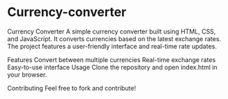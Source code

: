 # Currency-converter
Currency Converter
A simple currency converter built using HTML, CSS, and JavaScript. It converts currencies based on the latest exchange rates. The project features a user-friendly interface and real-time rate updates.

Features
Convert between multiple currencies
Real-time exchange rates
Easy-to-use interface
Usage
Clone the repository and open index.html in your browser.

Contributing
Feel free to fork and contribute!
